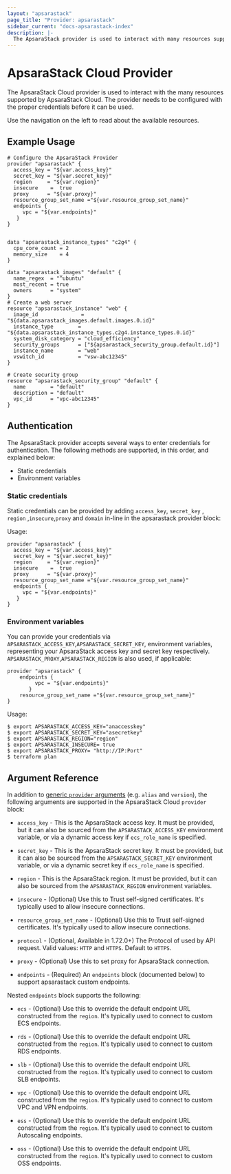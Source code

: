```yaml
---
layout: "apsarastack"
page_title: "Provider: apsarastack"
sidebar_current: "docs-apsarastack-index"
description: |-
  The ApsaraStack provider is used to interact with many resources supported by ApsaraStack. The provider needs to be configured with the proper credentials before it can be used.
---
```


# ApsaraStack Cloud Provider

The ApsaraStack Cloud provider is used to interact with the
many resources supported by ApsaraStack Cloud. The provider needs to be configured
with the proper credentials before it can be used.

Use the navigation on the left to read about the available resources.

## Example Usage

```hcl
# Configure the ApsaraStack Provider
provider "apsarastack" {
  access_key = "${var.access_key}"
  secret_key = "${var.secret_key}"
  region     = "${var.region}"
  insecure    =  true
  proxy      = "${var.proxy}"
  resource_group_set_name ="${var.resource_group_set_name}"
  endpoints {
     vpc = "${var.endpoints}"  
   }
}


data "apsarastack_instance_types" "c2g4" {
  cpu_core_count = 2
  memory_size    = 4
}

data "apsarastack_images" "default" {
  name_regex  = "^ubuntu"
  most_recent = true
  owners      = "system"
}
# Create a web server
resource "apsarastack_instance" "web" {
  image_id              = "${data.apsarastack_images.default.images.0.id}"
  instance_type        = "${data.apsarastack_instance_types.c2g4.instance_types.0.id}"
  system_disk_category = "cloud_efficiency"
  security_groups      = ["${apsarastack_security_group.default.id}"]
  instance_name        = "web"
  vswitch_id           = "vsw-abc12345"
}

# Create security group
resource "apsarastack_security_group" "default" {
  name        = "default"
  description = "default"
  vpc_id      = "vpc-abc12345"
}
```

## Authentication

The ApsaraStack provider accepts several ways to enter credentials for authentication.
The following methods are supported, in this order, and explained below:

- Static credentials
- Environment variables

### Static credentials

Static credentials can be provided by adding `access_key`, `secret_key` , `region` ,`insecure`,`proxy` and `domain` in-line in the
apsarastack provider block:

Usage:

```hcl
provider "apsarastack" {
  access_key = "${var.access_key}"
  secret_key = "${var.secret_key}"
  region     = "${var.region}"
  insecure    =  true
  proxy      = "${var.proxy}"
  resource_group_set_name ="${var.resource_group_set_name}"
  endpoints {
     vpc = "${var.endpoints}"  
   }
}

```

### Environment variables

You can provide your credentials via `APSARASTACK_ACCESS_KEY`,`APSARASTACK_SECRET_KEY`,
environment variables, representing your ApsaraStack access key and secret key respectively.
`APSARASTACK_PROXY`,`APSARASTACK_REGION` is also used, if applicable:

```hcl
provider "apsarastack" {
    endpoints {
         vpc = "${var.endpoints}"  
       }
    resource_group_set_name ="${var.resource_group_set_name}"
}
```
Usage:

```shell
$ export APSARASTACK_ACCESS_KEY="anaccesskey"
$ export APSARASTACK_SECRET_KEY="asecretkey"
$ export APSARASTACK_REGION="region"
$ export APSARASTACK_INSECURE= true
$ export APSARASTACK_PROXY= "http://IP:Port"
$ terraform plan
```

## Argument Reference

In addition to [generic `provider` arguments](https://www.terraform.io/docs/configuration/providers.html)
(e.g. `alias` and `version`), the following arguments are supported in the ApsaraStack Cloud
 `provider` block:

* `access_key` - This is the ApsaraStack access key. It must be provided, but
  it can also be sourced from the `APSARASTACK_ACCESS_KEY` environment variable, or via
  a dynamic access key if `ecs_role_name` is specified.

* `secret_key` - This is the ApsaraStack secret key. It must be provided, but
  it can also be sourced from the `APSARASTACK_SECRET_KEY` environment variable, or via
  a dynamic secret key if `ecs_role_name` is specified.
  
* `region` - This is the ApsaraStack region. It must be provided, but
  it can also be sourced from the `APSARASTACK_REGION` environment variables.

* `insecure` - (Optional) Use this to Trust self-signed certificates. It's typically used to allow insecure connections.

* `resource_group_set_name` - (Optional) Use this to Trust self-signed certificates. It's typically used to allow insecure connections.

* `protocol` - (Optional, Available in 1.72.0+) The Protocol of used by API request. Valid values: `HTTP` and `HTTPS`. Default to `HTTPS`.

* `proxy` -  (Optional) Use this to set proxy for ApsaraStack connection.

* `endpoints` - (Required) An `endpoints` block (documented below) to support apsarastack custom endpoints.

Nested `endpoints` block supports the following:
* `ecs` - (Optional) Use this to override the default endpoint URL constructed from the `region`. It's typically used to connect to custom ECS endpoints.

* `rds` - (Optional) Use this to override the default endpoint URL constructed from the `region`. It's typically used to connect to custom RDS endpoints.

* `slb` - (Optional) Use this to override the default endpoint URL constructed from the `region`. It's typically used to connect to custom SLB endpoints.

* `vpc` - (Optional) Use this to override the default endpoint URL constructed from the `region`. It's typically used to connect to custom VPC and VPN endpoints.

* `ess` - (Optional) Use this to override the default endpoint URL constructed from the `region`. It's typically used to connect to custom Autoscaling endpoints.

* `oss` - (Optional) Use this to override the default endpoint URL constructed from the `region`. It's typically used to connect to custom OSS endpoints.


